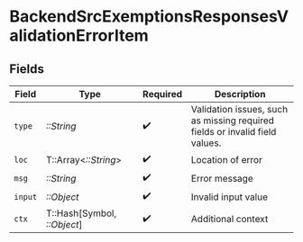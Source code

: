 # BackendSrcExemptionsResponsesValidationErrorItem


## Fields

| Field                                                                                           | Type                                                                                            | Required                                                                                        | Description                                                                                     |
| ----------------------------------------------------------------------------------------------- | ----------------------------------------------------------------------------------------------- | ----------------------------------------------------------------------------------------------- | ----------------------------------------------------------------------------------------------- |
| `type`                                                                                          | *::String*                                                                                      | :heavy_check_mark:                                                                              | Validation issues, such as missing required<br/>                    fields or invalid field values. |
| `loc`                                                                                           | T::Array<*::String*>                                                                            | :heavy_check_mark:                                                                              | Location of error                                                                               |
| `msg`                                                                                           | *::String*                                                                                      | :heavy_check_mark:                                                                              | Error message                                                                                   |
| `input`                                                                                         | *::Object*                                                                                      | :heavy_check_mark:                                                                              | Invalid input value                                                                             |
| `ctx`                                                                                           | T::Hash[Symbol, *::Object*]                                                                     | :heavy_check_mark:                                                                              | Additional context                                                                              |